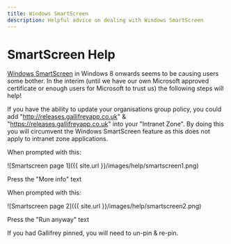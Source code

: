 ```yaml
---
title: Windows SmartScreen
description: Helpful advice on dealing with Windows SmartScreen
---
```

# SmartScreen Help

[Windows SmartScreen](https://en.wikipedia.org/wiki/Microsoft_SmartScreen) in Windows 8 onwards seems to be causing users some bother.
In the interim (until we have our own Microsoft approved certificate or enough users for Microsoft to trust us) the following steps will help!

If you have the ability to update your organisations group policy, you could add "http://releases.gallifreyapp.co.uk" & "https://releases.gallifreyapp.co.uk" into your "Intranet Zone".
By doing this you will circumvent the Windows SmartScreen feature as this does not apply to intranet zone applications.

When prompted with this:

![Smartscreen page 1]({{ site.url }}/images/help/smartscreen1.png)

Press the "More info" text

When prompted with this:

![Smartscreen page 2]({{ site.url }}/images/help/smartscreen2.png)

Press the "Run anyway" text

If you had Gallifrey pinned, you will need to un-pin & re-pin.
